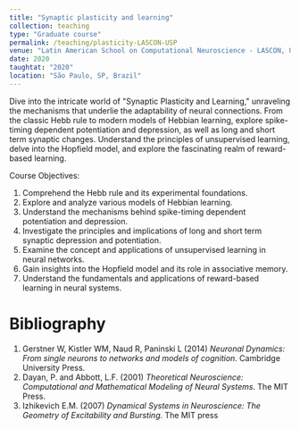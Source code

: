 ```yaml
---
title: "Synaptic plasticity and learning"
collection: teaching
type: "Graduate course"
permalink: /teaching/plasticity-LASCON-USP
venue: "Latin American School on Computational Neuroscience - LASCON, Universidade de São Paulo (USP)"
date: 2020
taughtat: "2020"
location: "São Paulo, SP, Brazil"
---
```


Dive into the intricate world of "Synaptic Plasticity and Learning," unraveling the mechanisms that underlie the adaptability of neural connections. From the classic Hebb rule to modern models of Hebbian learning, explore spike-timing dependent potentiation and depression, as well as long and short term synaptic changes. Understand the principles of unsupervised learning, delve into the Hopfield model, and explore the fascinating realm of reward-based learning.

Course Objectives:
1. Comprehend the Hebb rule and its experimental foundations.
2. Explore and analyze various models of Hebbian learning.
3. Understand the mechanisms behind spike-timing dependent potentiation and depression.
4. Investigate the principles and implications of long and short term synaptic depression and potentiation.
5. Examine the concept and applications of unsupervised learning in neural networks.
6. Gain insights into the Hopfield model and its role in associative memory.
7. Understand the fundamentals and applications of reward-based learning in neural systems.

Bibliography
======

1. Gerstner W, Kistler WM, Naud R, Paninski L (2014) _Neuronal Dynamics: From single neurons to networks and models of cognition_. Cambridge University Press.
2. Dayan, P. and Abbott, L.F. (2001) _Theoretical Neuroscience: Computational and Mathematical Modeling of Neural Systems_. The MIT Press.
3. Izhikevich E.M. (2007) _Dynamical Systems in Neuroscience: The Geometry of Excitability and Bursting_. The MIT press 